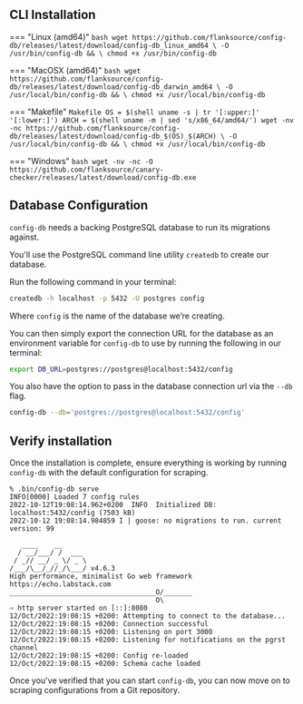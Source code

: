 ## CLI Installation

=== "Linux (amd64)"
    ```bash
    wget https://github.com/flanksource/config-db/releases/latest/download/config-db_linux_amd64 \
      -O /usr/bin/config-db && \
      chmod +x /usr/bin/config-db
    ```

=== "MacOSX (amd64)"
    ```bash
    wget https://github.com/flanksource/config-db/releases/latest/download/config-db_darwin_amd64 \
      -O /usr/local/bin/config-db && \
      chmod +x /usr/local/bin/config-db
    ```

=== "Makefile"
    ```Makefile
    OS = $(shell uname -s | tr '[:upper:]' '[:lower:]')
    ARCH = $(shell uname -m | sed 's/x86_64/amd64/')
    wget -nv -nc https://github.com/flanksource/config-db/releases/latest/download/config-db_$(OS)_$(ARCH) \
      -O /usr/local/bin/config-db && \
      chmod +x /usr/local/bin/config-db
    ```
    
=== "Windows"
    ```bash
    wget -nv -nc -O https://github.com/flanksource/canary-checker/releases/latest/download/config-db.exe
    ```

## Database Configuration

`config-db` needs a backing PostgreSQL database to run its migrations against.

You'll use the PostgreSQL command line utility `createdb` to create our database.

Run the following command in your terminal:

```bash
createdb -h localhost -p 5432 -U postgres config
```

Where `config` is the name of the database we’re creating.

You can then simply export the connection URL for the database as an environment variable for `config-db` to use by running the following in our terminal:

```bash
export DB_URL=postgres://postgres@localhost:5432/config
```

You also have the option to pass in the database connection url via the `--db` flag.

```sh
config-db --db='postgres://postgres@localhost:5432/config'
```

## Verify installation

Once the installation is complete, ensure everything is working by running `config-db` with the default configuration for scraping.

```console
% .bin/config-db serve
INFO[0000] Loaded 7 config rules
2022-10-12T19:08:14.962+0200  INFO  Initialized DB: localhost:5432/config (7503 kB)
2022-10-12 19:08:14.984859 I | goose: no migrations to run. current version: 99

   ____    __
  / __/___/ /  ___
 / _// __/ _ \/ _ \
/___/\__/_//_/\___/ v4.6.3
High performance, minimalist Go web framework
https://echo.labstack.com
____________________________________O/_______
                                    O\
⇨ http server started on [::]:8080
12/Oct/2022:19:08:15 +0200: Attempting to connect to the database...
12/Oct/2022:19:08:15 +0200: Connection successful
12/Oct/2022:19:08:15 +0200: Listening on port 3000
12/Oct/2022:19:08:15 +0200: Listening for notifications on the pgrst channel
12/Oct/2022:19:08:15 +0200: Config re-loaded
12/Oct/2022:19:08:15 +0200: Schema cache loaded
```

Once you've verified that you can start `config-db`, you can now move on to scraping configurations from a Git repository.
